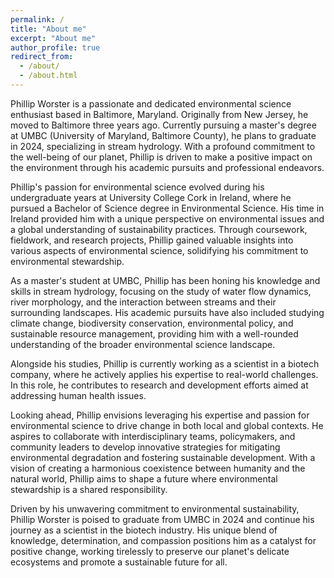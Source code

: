 ```yaml
---
permalink: /
title: "About me"
excerpt: "About me"
author_profile: true
redirect_from: 
  - /about/
  - /about.html
---
```


Phillip Worster is a passionate and dedicated environmental science enthusiast based in Baltimore, Maryland. Originally from New Jersey, he moved to Baltimore three years ago. Currently pursuing a master's degree at UMBC (University of Maryland, Baltimore County), he plans to graduate in 2024, specializing in stream hydrology. With a profound commitment to the well-being of our planet, Phillip is driven to make a positive impact on the environment through his academic pursuits and professional endeavors.

Phillip's passion for environmental science evolved during his undergraduate years at University College Cork in Ireland, where he pursued a Bachelor of Science degree in Environmental Science. His time in Ireland provided him with a unique perspective on environmental issues and a global understanding of sustainability practices. Through coursework, fieldwork, and research projects, Phillip gained valuable insights into various aspects of environmental science, solidifying his commitment to environmental stewardship.

As a master's student at UMBC, Phillip has been honing his knowledge and skills in stream hydrology, focusing on the study of water flow dynamics, river morphology, and the interaction between streams and their surrounding landscapes. His academic pursuits have also included studying climate change, biodiversity conservation, environmental policy, and sustainable resource management, providing him with a well-rounded understanding of the broader environmental science landscape.

Alongside his studies, Phillip is currently working as a scientist in a biotech company, where he actively applies his expertise to real-world challenges. In this role, he contributes to research and development efforts aimed at addressing human health issues. 

Looking ahead, Phillip envisions leveraging his expertise and passion for environmental science to drive change in both local and global contexts. He aspires to collaborate with interdisciplinary teams, policymakers, and community leaders to develop innovative strategies for mitigating environmental degradation and fostering sustainable development. With a vision of creating a harmonious coexistence between humanity and the natural world, Phillip aims to shape a future where environmental stewardship is a shared responsibility.

Driven by his unwavering commitment to environmental sustainability, Phillip Worster is poised to graduate from UMBC in 2024 and continue his journey as a scientist in the biotech industry. His unique blend of knowledge, determination, and compassion positions him as a catalyst for positive change, working tirelessly to preserve our planet's delicate ecosystems and promote a sustainable future for all.


